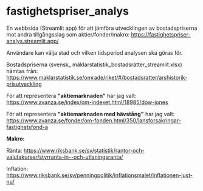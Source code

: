 # fastighetspriser_analys
En webbsida (Streamlit app) för att jämföra utvecklingen av bostadspriserna mot andra tillgångsslag som aktier/fonder/makro: https://fastighetspriser-analys.streamlit.app/

Användare kan välja stad och vilken tidsperiod analysen ska göras för.

Bostadspriserna (svensk_ mäklarstatistik_bostadsrätter_streamlit.xlsx) hämtas från: https://www.maklarstatistik.se/omrade/riket/#/bostadsratter/arshistorik-prisutveckling

För att representera **"aktiemarknaden"** har jag valt:
https://www.avanza.se/index/om-indexet.html/18985/dow-jones

För att representera **"aktiemarknaden med hävstång"** har jag valt:
https://www.avanza.se/fonder/om-fonden.html/350/lansforsakringar-fastighetsfond-a

**Makro:**

Ränta: https://www.riksbank.se/sv/statistik/rantor-och-valutakurser/styrranta-in--och-utlaningsranta/

Inflation: https://www.riksbank.se/sv/penningpolitik/inflationsmalet/inflationen-just-nu/

